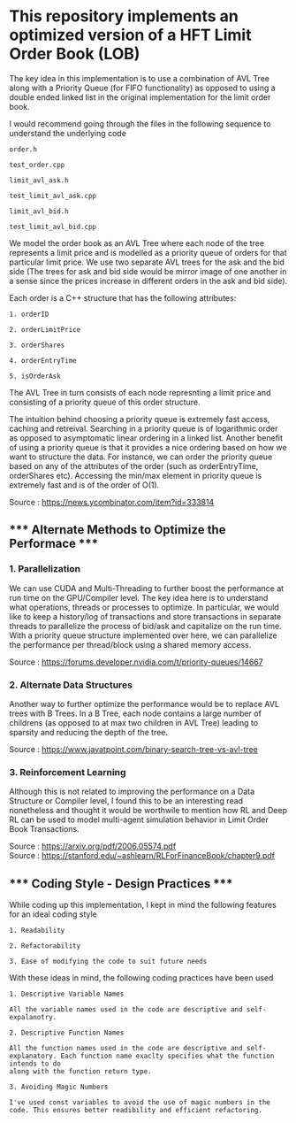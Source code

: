 # This repository implements an optimized version of a HFT Limit Order Book (LOB)

The key idea in this implementation is to use a combination of AVL Tree along with a Priority Queue (for FIFO functionality) as opposed to using a double ended linked list in the original implementation for the limit order book.

I would recommend going through the files in the following sequence to understand the underlying code

```
order.h 

test_order.cpp 

limit_avl_ask.h 

test_limit_avl_ask.cpp 

limit_avl_bid.h 

test_limit_avl_bid.cpp
```

We model the order book as an AVL Tree where each node of the tree represents a limit price and is modelled as a priority queue of orders for that particular limit price. We use two separate AVL trees for the ask and the bid side (The trees for ask and bid side would be mirror image of one another in a sense since the prices increase in different orders in the ask and bid side).

Each order is a C++ structure that has the following attributes: 

    1. orderID 
    
    2. orderLimitPrice 
    
    3. orderShares 
    
    4. orderEntryTime 
    
    5. isOrderAsk 
    
    
The AVL Tree in turn consists of each node represnting a limit price and consisting of a priority queue of this order structure.


The intuition behind choosing a priority queue is extremely fast access, caching and retreival. Searching in a priority queue is of logarithmic order as opposed to asymptomatic linear ordering in a linked list. Another benefit of using a priority queue is that it provides a nice ordering based on how we want to structure the data. For instance, we can order the priority queue based on any of the attributes of the order (such as orderEntryTime, orderShares etc). Accessing the min/max element in priority queue is extremely fast and is of the order of O(1).

Source : https://news.ycombinator.com/item?id=333814

## *** Alternate Methods to Optimize the Performace ***

### 1. Parallelization

We can use CUDA and Multi-Threading to further boost the performance at run time on the GPU/Compiler level. The key idea here is to understand what operations, threads or processes to optimize. In particular, we would like to keep a history/log of transactions and store transactions in separate threads to parallelize the process of bid/ask and capitalize on the run time. With a priority queue structure implemented over here, we can parallelize the performance per thread/block using a shared memory access. 

Source : https://forums.developer.nvidia.com/t/priority-queues/14667

### 2. Alternate Data Structures

Another way to further optimize the performance would be to replace AVL trees with B Trees. In a B Tree, each node contains a large number of childrens (as opposed to at max two children in AVL Tree) leading to sparsity and reducing the depth of the tree.

Source : https://www.javatpoint.com/binary-search-tree-vs-avl-tree


### 3. Reinforcement Learning

Although this is not related to improving the performance on a Data Structure or Compiler level, I found this to be an interesting read nonetheless and thought it would be worthwile to mention how RL and Deep RL can be used to model multi-agent simulation behavior in Limit Order Book Transactions.

Source : https://arxiv.org/pdf/2006.05574.pdf \
Source : https://stanford.edu/~ashlearn/RLForFinanceBook/chapter9.pdf

## *** Coding Style - Design Practices ***

While coding up this implementation, I kept in mind the following features for an ideal coding style

```
1. Readability

2. Refactorability

3. Ease of modifying the code to suit future needs
```
With these ideas in mind, the following coding practices have been used 

```
1. Descriptive Variable Names

All the variable names used in the code are descriptive and self-expalanotry.

2. Descriptive Function Names

All the function names used in the code are descriptive and self-explanatory. Each function name exaclty specifies what the function intends to do
along with the function return type.

3. Avoiding Magic Numbers

I've used const variables to avoid the use of magic numbers in the code. This ensures better readibility and efficient refactoring.

```




